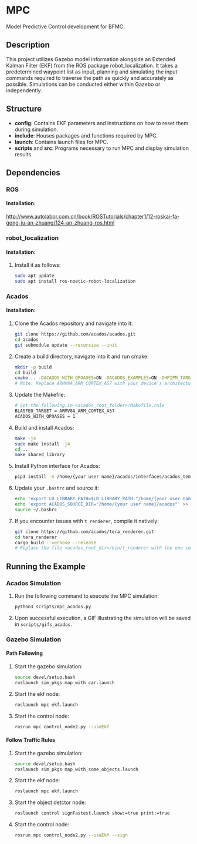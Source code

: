 # MPC

Model Predictive Control development for BFMC.

## Description

This project utilizes Gazebo model information alongside an Extended Kalman Filter (EKF) from the ROS package robot_localization. It takes a predetermined waypoint list as input, planning and simulating the input commands required to traverse the path as quickly and accurately as possible. Simulations can be conducted either within Gazebo or independently.

## Structure

- **config**: Contains EKF parameters and instructions on how to reset them during simulation.
- **include**: Houses packages and functions required by MPC.
- **launch**: Contains launch files for MPC.
- **scripts** and **src**: Programs necessary to run MPC and display simulation results.

## Dependencies

### ROS
#### Installation:
http://www.autolabor.com.cn/book/ROSTutorials/chapter1/12-roskai-fa-gong-ju-an-zhuang/124-an-zhuang-ros.html

### robot_localization
#### Installation:

1. Install it as follows:
    ```bash
    sudo apt update
    sudo apt install ros-noetic-robot-localization
    ```

### Acados

#### Installation:

1. Clone the Acados repository and navigate into it:
    ```bash
    git clone https://github.com/acados/acados.git
    cd acados
    git submodule update --recursive --init
    ```

2. Create a build directory, navigate into it and run cmake:
    ```bash
    mkdir -p build
    cd build
    cmake .. -DACADOS_WITH_QPOASES=ON -DACADOS_EXAMPLES=ON -DHPIPM_TARGET=GENERIC -DBLASFEO_TARGET=ARMV8A_ARM_CORTEX_A57
    # Note: Replace ARMV8A_ARM_CORTEX_A57 with your device's architecture or use GENERIC if unsure.
    ```

3. Update the Makefile:
    ```bash
    # Set the following in <acados_root_folder>/Makefile.rule
    BLASFEO_TARGET = ARMV8A_ARM_CORTEX_A57
    ACADOS_WITH_QPOASES = 1
    ```

4. Build and install Acados:
    ```bash
    make -j4
    sudo make install -j4
    cd ..
    make shared_library
    ```

5. Install Python interface for Acados:
    ```bash
    pip3 install -e /home/{your user name}/acados/interfaces/acados_template
    ```

6. Update your `.bashrc` and source it:
    ```bash
    echo 'export LD_LIBRARY_PATH=$LD_LIBRARY_PATH:"/home/{your user name}/acados/lib"' >> ~/.bashrc
    echo 'export ACADOS_SOURCE_DIR="/home/{your user name}/acados"' >> ~/.bashrc
    source ~/.bashrc
    ```

7. If you encounter issues with `t_renderer`, compile it natively:
    ```bash
    git clone https://github.com/acados/tera_renderer.git
    cd tera_renderer
    cargo build --verbose --release
    # Replace the file <acados_root_dir>/bin/t_renderer with the one compiled natively i.e. <tera_renderer_dir>/target/release/t_renderer
    ```
## Running the Example

### Acados Simulation

1. Run the following command to execute the MPC simulation:
    ```bash
    python3 scripts/mpc_acados.py
    ```

2. Upon successful execution, a GIF illustrating the simulation will be saved in `scripts/gifs_acados`.

### Gazebo Simulation

#### Path Following
1. Start the gazebo simulation:
    ```bash
    source devel/setup.bash
    roslaunch sim_pkgs map_with_car.launch
    ```

2. Start the ekf node:
    ```bash
    roslaunch mpc ekf.launch
    ```
3. Start the control node:
    ```bash
    rosrun mpc control_node2.py --useEkf 
    ```

#### Follow Traffic Rules
1. Start the gazebo simulation:
    ```bash
    source devel/setup.bash
    roslaunch sim_pkgs map_with_some_objects.launch
    ```

2. Start the ekf node:
    ```bash
    roslaunch mpc ekf.launch
    ```
3. Start the object detctor node:
    ```bash
    roslaunch control signFastest.launch show:=true print:=true
    ```
3. Start the control node:
    ```bash
    rosrun mpc control_node2.py --useEkf --sign
    ```
